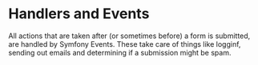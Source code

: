 Handlers and Events
===================

All actions that are taken after (or sometimes before) a form is submitted, are
handled by Symfony Events. These take care of things like logginf, sending out
emails and determining if a submission might be spam.

